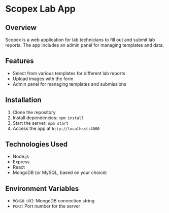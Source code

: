# Scopex Lab App

## Overview
Scopex is a web application for lab technicians to fill out and submit lab reports. The app includes an admin panel for managing templates and data.

## Features
- Select from various templates for different lab reports
- Upload images with the form
- Admin panel for managing templates and submissions

## Installation
1. Clone the repository
2. Install dependencies: `npm install`
3. Start the server: `npm start`
4. Access the app at `http://localhost:4000`

## Technologies Used
- Node.js
- Express
- React
- MongoDB (or MySQL, based on your choice)

## Environment Variables
- `MONGO_URI`: MongoDB connection string
- `PORT`: Port number for the server
